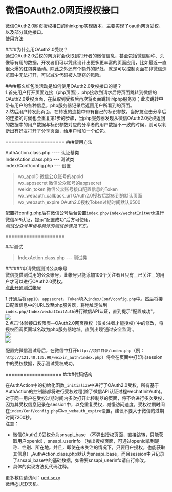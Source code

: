 微信OAuth2.0网页授权接口
===========

微信OAuth2.0网页授权接口的thinkphp实现版本，主要实现了oauth网页受权，以及部分其他接口。  
[使用方法](#usage)

####为什么用OAuth2.0受权？  
通过OAuth2.0受权的网页将会获取到打开者的微信信息，甚至包括微信昵称、头像等有用的数据，开发者们可以凭此设计出更多更丰富的页面应用，比如最近一直很火爆的红包类活动。除此之外还有个额外的好处，就是可以控制页面在非微信浏览器中无法打开，可以减少代码被人窥窃的风险。   

####那么红包类活动是如何使用OAuth2.0受权接口的呢？    
1.首先用户打开页面连接（php页面），php接收到请求后将页面跳转到微信的OAuth2.0受权页面，在获取到受权后再次将页面跳转回php服务器；此次跳转中带有用户的各种信息，php服务器记录后返回用户所看到的页面。  
2.然后用户转发此页面，在转发的连接中带有自己的标识参数。当好友点击分享后的连接的时候也会重复第1步的步骤，当php服务器发现从微信OAuth2.0受权返回的数据中的用户数据与标识参数对应的分享者的用户数据不一致的时候，则可以判断出有好友打开了分享页面，给用户增加一个红包。  

====================
<a name="usage"></a>
###使用方法  

AuthAction.class.php ---- 认证基类  
IndexAction.class.php --- 测试类  
index/Conf/config.php --- 设置  
> wx_appID						微信公众账号的appid  
> wx_appsecret    				微信公众账号的appsecret  
> weixin_token    				微信公众账号接口配置信息的Token  
> wx_webauth_callback_url  	OAuth2.0授权后跳转到的默认页面   
> wx_webauth_expire  			OAuth2.0授权Token过期时间默认6500   

配置好config.php后在微信公号后台设置```index.php/Index/wechatInitAuth```进行微信API认证，提示"配置成功"后方可使用。  
_测试公众号申请与具体的测试步骤见下方。_  

====================

###测试  

>IndexAction.class.php --- 测试类  

######申请微信测试公众帐号  
微信提供测试用的公众账号，此帐号只能添加100个关注者且只有__已关注__的用户才可以进行OAuth2.0受权。  
[点此开通测试帐号](http://mp.weixin.qq.com/debug/cgi-bin/sandbox?t=sandbox/login)  

1.开通后将```appID```、```appsecret```、```Token```填入```index/Conf/config.php```中。然后将接口配置信息中的URL改至php服务器，将地址定位到```index.php/Index/wechatInitAuth```进行微信API认证，直到提示"配置成功"。  
![](https://raw.githubusercontent.com/uedtianji/weixin_auth/master/images/1.jpg)  
2.点击‘体验接口权限表--OAuth2.0网页授权（仅关注者才能授权）’中的修改，将授权回调页面域名改为php服务器地址。直到出现‘通过安全监测’。  
![](https://raw.githubusercontent.com/uedtianji/weixin_auth/master/images/2.jpg)  
![](https://raw.githubusercontent.com/uedtianji/weixin_auth/master/images/3.jpg)  

配置完微信测试号后，在微信中打开```http://项目目录/index.php```（例：```http://121.40.135.90/weixin_auth/index.php```）将会在页面中打印出session中的受权数据，表示测试受权成功。  

===================
####代码结构  

在AuthAction中的初始化函数```_initialize```中进行了OAuth2.0受权，所有基于AuthAction的控制器都将进行受权过程(除了微信API认证过程wechatInitAuth)。  
对于同一用户在受权过期时间内多次打开此控制器的页面，将不会进行多次受权，因为其受权信息记录在session中，以免重复受权，减慢访问速度。受权过期时间在```index/Conf/config.php```中```wx_webauth_expire```设置，建议不要大于微信的过期时间7200秒。  
注意：
* 微信OAuth2.0受权分为snsapi_base （不弹出授权页面，直接跳转，只能获取用户openid），snsapi_userinfo （弹出授权页面，可通过openid拿到昵称、性别、所在地。并且，即使在未关注的情况下，只要用户授权，也能获取其信息）,AuthAction.class.php默认为snsapi_base，而且session中只记录了snsapi_base中的基础数据，如需要snsapi_userinfo请自行修改。
* 具体的实现方法见代码注释。  

更多教程请访问：[ued.sexy](http://ued.sexy)  
微博[@UED天机](http://weibo.com/uedtianji)。  